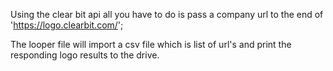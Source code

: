 
Using the clear bit api all you have to do is pass a company url to the end of 'https://logo.clearbit.com/';

The looper file will import a csv file which is list of url's and print the responding logo results to the drive.
